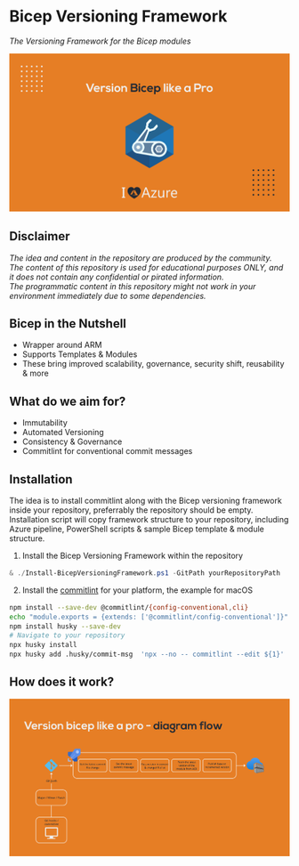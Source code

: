 # Bicep Versioning Framework
*The Versioning Framework for the Bicep modules*

![Heading](.img/heading.jpg)  

## Disclaimer  
*The idea and content in the repository are produced by the community.*  
*The content of this repository is used for educational purposes ONLY, and it does not contain any confidential or pirated information.*  
*The programmatic content in this repository might not work in your environment immediately due to some dependencies.*

## Bicep in the Nutshell
- Wrapper around ARM
- Supports Templates & Modules
- These bring improved scalability, governance, security shift, reusability & more 

## What do we aim for?
- Immutability
- Automated Versioning
- Consistency & Governance
- Commitlint for conventional commit messages

## Installation
The idea is to install commitlint along with the Bicep versioning framework inside your repository, preferrably the repository should be empty.  
Installation script will copy framework structure to your repository, including Azure pipeline, PowerShell scripts & sample Bicep template & module structure.


1. Install the Bicep Versioning Framework within the repository
```powershell
& ./Install-BicepVersioningFramework.ps1 -GitPath yourRepositoryPath
```
2. Install the [commitlint](https://github.com/conventional-changelog/commitlint)  for your platform, the example for macOS  
```bash
npm install --save-dev @commitlint/{config-conventional,cli}
echo "module.exports = {extends: ['@commitlint/config-conventional']}" > commitlint.config.js
npm install husky --save-dev
# Navigate to your repository
npx husky install
npx husky add .husky/commit-msg  'npx --no -- commitlint --edit ${1}'
```

## How does it work?
![Flow](.img/flow.jpg)